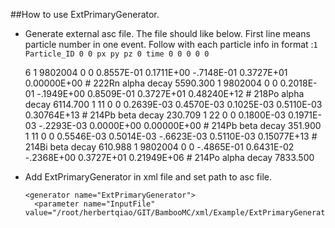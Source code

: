 ##How to use ExtPrimaryGenerator.

* Generate external asc file. The file should like below. First line means particle number in one
 event. Follow with each particle info in format :`1 Particle_ID 0 0 px py pz 0 time 0 0 0 0 0`


    6
    1  9802004  0  0  0.8557E-01  0.1711E+00  -.7148E-01  0.3727E+01  0.00000E+00  # 222Rn alpha decay   5590.300
    1  9802004  0  0  0.2018E-01  -.1949E+00  0.8509E-01  0.3727E+01  0.48240E+12  # 218Po alpha decay   6114.700
    1       11  0  0  0.2639E-03  0.4570E-03  0.1025E-03  0.5110E-03  0.30764E+13  # 214Pb beta decay     230.709
    1       22  0  0  0.1800E-03  0.1971E-03  -.2293E-03  0.0000E+00  0.00000E+00  # 214Pb beta decay     351.900
    1       11  0  0  0.5546E-03  0.5014E-03  -.6623E-03  0.5110E-03  0.15077E+13  # 214Bi beta decay     610.988
    1  9802004  0  0  -.4865E-01  0.6431E-02  -.2368E+00  0.3727E+01  0.21949E+06  # 214Po alpha decay   7833.500



* Add ExtPrimaryGenerator in xml file and set path to asc file.


      <generator name="ExtPrimaryGenerator">
        <parameter name="InputFile" value="/root/herbertqiao/GIT/BambooMC/xml/Example/ExtPrimaryGenerator/Un1000000Sd1.asc"/>